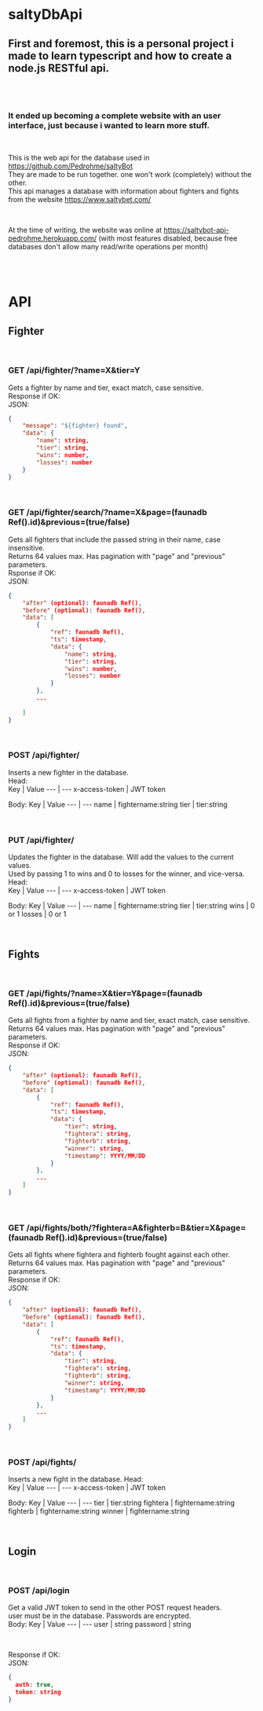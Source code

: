 # saltyDbApi

## First and foremost, this is a personal project i made to learn typescript and how to create a node.js RESTful api.

<br />
<br />

### It ended up becoming a complete website with an user interface, just because i wanted to learn more stuff.

<br />

This is the web api for the database used in https://github.com/Pedrohme/saltyBot  
They are made to be run together. one won't work (completely) without the other.  
This api manages a database with information about fighters and fights from the website https://www.saltybet.com/  

<br />

At the time of writing, the website was online at https://saltybot-api-pedrohme.herokuapp.com/ (with most features disabled, because free databases don't allow many read/write operations per month)

<br />
<br />

# API

## **Fighter**

<br />

### **GET /api/fighter/?name=X&tier=Y**
Gets a fighter by name and tier, exact match, case sensitive.  
Response if OK:  
JSON:  
```json
{
    "message": "${fighter} found",
    "data": {
        "name": string,
        "tier": string,
        "wins": number,
        "losses": number
    }
}
```
<br />

### **GET /api/fighter/search/?name=X&page=(faunadb Ref().id)&previous=(true/false)**
Gets all fighters that include the passed string in their name, case insensitive.  
Returns 64 values max. Has pagination with "page" and "previous" parameters.  
Rsponse if OK:  
JSON:  
```json
{
    "after" (optional): faunadb Ref(),
    "before" (optional): faunadb Ref(),
    "data": [
        {
            "ref": faunadb Ref(),
            "ts": timestamp,
            "data": {
                "name": string,
                "tier": string,
                "wins": number,
                "losses": number
            }
        },
        ...
        
    ]
}
```

<br />

### **POST /api/fighter/**
Inserts a new fighter in the database.  
Head:  
Key | Value
--- | ---
x-access-token | JWT token  

Body:
Key | Value
--- | ---
name | fightername:string
tier | tier:string

<br />

### **PUT /api/fighter/**
Updates the fighter in the database. Will add the values to the current values.  
Used by passing 1 to wins and 0 to losses for the winner, and vice-versa.  
Head:  
Key | Value
--- | ---
x-access-token | JWT token  

Body:
Key | Value
--- | ---
name | fightername:string
tier | tier:string
wins | 0 or 1
losses | 0 or 1

<br />

## **Fights**

<br />

### **GET /api/fights/?name=X&tier=Y&page=(faunadb Ref().id)&previous=(true/false)**
Gets all fights from a fighter by name and tier, exact match, case sensitive.  
Returns 64 values max. Has pagination with "page" and "previous" parameters.  
Response if OK:  
JSON:
```json
{
    "after" (optional): faunadb Ref(),
    "before" (optional): faunadb Ref(),
    "data": [
        {
            "ref": faunadb Ref(),
            "ts": timestamp,
            "data": {
                "tier": string,
                "fightera": string,
                "fighterb": string,
                "winner": string,
                "timestamp": YYYY/MM/DD
            }
        },
        ...
    ]
}
```

<br />

### **GET /api/fights/both/?fightera=A&fighterb=B&tier=X&page=(faunadb Ref().id)&previous=(true/false)**
Gets all fights where fightera and fighterb fought against each other.  
Returns 64 values max. Has pagination with "page" and "previous" parameters.  
Response if OK:  
JSON:
```json
{
    "after" (optional): faunadb Ref(),
    "before" (optional): faunadb Ref(),
    "data": [
        {
            "ref": faunadb Ref(),
            "ts": timestamp,
            "data": {
                "tier": string,
                "fightera": string,
                "fighterb": string,
                "winner": string,
                "timestamp": YYYY/MM/DD
            }
        },
        ...
    ]
}
```

<br />

### **POST /api/fights/**
Inserts a new fight in the database.
Head:  
Key | Value
--- | ---
x-access-token | JWT token  

Body:
Key | Value
--- | ---
tier | tier:string
fightera | fightername:string
fighterb | fightername:string
winner | fightername:string

<br />

## **Login**

<br />

### **POST /api/login**
Get a valid JWT token to send in the other POST request headers.  
user must be in the database. Passwords are encrypted.  
Body:
Key | Value
--- | ---
user | string
password | string  

<br />

Response if OK:  
JSON:  
```json
{
  auth: true,
  token: string
}
```


